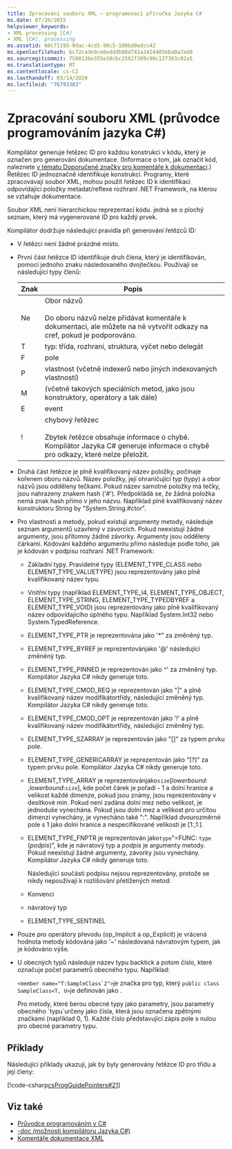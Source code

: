 ```yaml
---
title: Zpracování souboru XML – programovací příručka Jazyka C#
ms.date: 07/20/2015
helpviewer_keywords:
- XML processing [C#]
- XML [C#], processing
ms.assetid: 60c71193-9dac-4cd3-98c5-100bd0edcc42
ms.openlocfilehash: bc72cade9ce6edddb88d741a3424405bba0a7ad8
ms.sourcegitcommit: 7588136e355e10cbc2582f389c90c127363c02a5
ms.translationtype: MT
ms.contentlocale: cs-CZ
ms.lasthandoff: 03/14/2020
ms.locfileid: "76793383"
---
```

# <a name="processing-the-xml-file-c-programming-guide"></a>Zpracování souboru XML (průvodce programováním jazyka C#)

Kompilátor generuje řetězec ID pro každou konstrukci v kódu, který je označen pro generování dokumentace. (Informace o tom, jak označit kód, naleznete [v tématu Doporučené značky pro komentáře k dokumentaci](./recommended-tags-for-documentation-comments.md).) Řetězec ID jednoznačně identifikuje konstrukci. Programy, které zpracovávají soubor XML, mohou použít řetězec ID k identifikaci odpovídající položky metadat/reflexe rozhraní .NET Framework, na kterou se vztahuje dokumentace.

Soubor XML není hierarchickou reprezentací kódu. jedná se o plochý seznam, který má vygenerované ID pro každý prvek.

Kompilátor dodržuje následující pravidla při generování řetězců ID:

- V řetězci není žádné prázdné místo.

- První část řetězce ID identifikuje druh člena, který je identifikován, pomocí jednoho znaku následovaného dvojtečkou. Používají se následující typy členů:

    |Znak|Popis|
    |---------------|-----------------|
    |Ne|Obor názvů<br /><br /> Do oboru názvů nelze přidávat komentáře k dokumentaci, ale můžete na ně vytvořit odkazy na cref, pokud je podporováno.|
    |T|typ: třída, rozhraní, struktura, výčet nebo delegát|
    |F|pole|
    |P|vlastnost (včetně indexerů nebo jiných indexovaných vlastností)|
    |M|(včetně takových speciálních metod, jako jsou konstruktory, operátory a tak dále)|
    |E|event|
    |!|chybový řetězec<br /><br /> Zbytek řetězce obsahuje informace o chybě. Kompilátor Jazyka C# generuje informace o chybě pro odkazy, které nelze přeložit.|

- Druhá část řetězce je plně kvalifikovaný název položky, počínaje kořenem oboru názvů. Název položky, její ohraničující typ (typy) a obor názvů jsou odděleny tečkami. Pokud název samotné položky má tečky, jsou nahrazeny znakem hash ('#'). Předpokládá se, že žádná položka nemá znak hash přímo v jeho názvu. Například plně kvalifikovaný název konstruktoru String by "System.String.#ctor".

- Pro vlastnosti a metody, pokud existují argumenty metody, následuje seznam argumentů uzavřený v závorcích. Pokud neexistují žádné argumenty, jsou přítomny žádné závorky. Argumenty jsou odděleny čárkami. Kódování každého argumentu přímo následuje podle toho, jak je kódován v podpisu rozhraní .NET Framework:

  - Základní typy. Pravidelné typy (ELEMENT_TYPE_CLASS nebo ELEMENT_TYPE_VALUETYPE) jsou reprezentovány jako plně kvalifikovaný název typu.

  - Vnitřní typy (například ELEMENT_TYPE_I4, ELEMENT_TYPE_OBJECT, ELEMENT_TYPE_STRING, ELEMENT_TYPE_TYPEDBYREF a ELEMENT_TYPE_VOID) jsou reprezentovány jako plně kvalifikovaný název odpovídajícího úplného typu. Například System.Int32 nebo System.TypedReference.

  - ELEMENT_TYPE_PTR je reprezentována jako '\*" za změněný typ.

  - ELEMENT_TYPE_BYREF je reprezentovánjako '\@' následující změněný typ.

  - ELEMENT_TYPE_PINNED je reprezentován jako ^' za změněný typ. Kompilátor Jazyka C# nikdy generuje toto.

  - ELEMENT_TYPE_CMOD_REQ je reprezentován jako "&#124;" a plně kvalifikovaný název modifikátortřídy, následující změněný typ. Kompilátor Jazyka C# nikdy generuje toto.

  - ELEMENT_TYPE_CMOD_OPT je reprezentován jako '!' a plně kvalifikovaný název modifikátortřídy, následující změněný typ.

  - ELEMENT_TYPE_SZARRAY je reprezentován jako "[]" za typem prvku pole.

  - ELEMENT_TYPE_GENERICARRAY je reprezentován jako "[?]" za typem prvku pole. Kompilátor Jazyka C# nikdy generuje toto.

  - ELEMENT_TYPE_ARRAY je reprezentovánjako`size`[*lowerbound*: ,*lowerbound*:`size`], kde počet čárek je pořadí - 1 a dolní hranice a velikost každé dimenze, pokud jsou známy, jsou reprezentovány v desítkové min. Pokud není zadána dolní mez nebo velikost, je jednoduše vynechána. Pokud jsou dolní mez a velikost pro určitou dimenzi vynechány, je vynecháno také ":". Například dvourozměrné pole s 1 jako dolní hranice a nespecifikované velikosti je [1:,1:].

  - ELEMENT_TYPE_FNPTR je reprezentován jako`type`"=FUNC: `type` (*podpis*)", kde je návratový typ a *podpis* je argumenty metody. Pokud neexistují žádné argumenty, závorky jsou vynechány. Kompilátor Jazyka C# nikdy generuje toto.

    Následující součásti podpisu nejsou reprezentovány, protože se nikdy nepoužívají k rozlišování přetížených metod:

  - Konvenci

  - návratový typ

  - ELEMENT_TYPE_SENTINEL

- Pouze pro operátory převodu (op_Implicit a op_Explicit) je vrácená hodnota metody kódována jako '~' následovaná návratovým typem, jak je kódováno výše.

- U obecných typů následuje název typu backtick a potom číslo, které označuje počet parametrů obecného typu. Například:

     ``<member name="T:SampleClass`2">``je značka pro typ, který `public class SampleClass<T, U>`je definován jako .

     Pro metody, které berou obecné typy jako parametry, jsou parametry obecného \`typu\`určeny jako čísla, která jsou označena zpětnými značkami (například 0, 1). Každé číslo představující zápis pole s nulou pro obecné parametry typu.

## <a name="examples"></a>Příklady

Následující příklady ukazují, jak by byly generovány řetězce ID pro třídu a její členy:

[!code-csharp[csProgGuidePointers#21](~/samples/snippets/csharp/VS_Snippets_VBCSharp/csProgGuidePointers/CS/Pointers.cs#21)]

## <a name="see-also"></a>Viz také

- [Průvodce programováním v C#](../index.md)
- [-doc (možnosti kompilátoru Jazyka C#)](../../language-reference/compiler-options/doc-compiler-option.md)
- [Komentáře dokumentace XML](./index.md)
